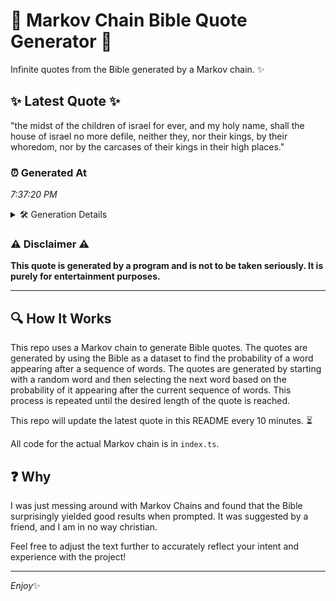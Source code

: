 # 📖 Markov Chain Bible Quote Generator 📖

Infinite quotes from the Bible generated by a Markov chain. ✨

## ✨ Latest Quote ✨
"the midst of the children of israel for ever, and my holy name, shall the house of israel no more defile, neither they, nor their kings, by their whoredom, nor by the carcases of their kings in their high places."

### ⏰ Generated At
*7:37:20 PM*

<details>
    <summary>🛠️ Generation Details</summary>
    <p>
        <strong>🌱 Seed:</strong> the<br>
        <strong>🔄 Iterations:</strong> 39<br>
        <strong>📜 Context History:</strong><br>[ the ]: midst<br>[ the, midst ]: of<br>[ the, midst, of ]: the<br>[ the, midst, of, the ]: children<br>[ the, midst, of, the, children ]: of<br>[ the, midst, of, the, children, of ]: israel<br>[ midst, of, the, children, of, israel ]: for<br>[ of, the, children, of, israel, for ]: ever,<br>[ the, children, of, israel, for, ever, ]: and<br>[ children, of, israel, for, ever,, and ]: my<br>[ of, israel, for, ever,, and, my ]: holy<br>[ israel, for, ever,, and, my, holy ]: name,<br>[ for, ever,, and, my, holy, name, ]: shall<br>[ ever,, and, my, holy, name,, shall ]: the<br>[ and, my, holy, name,, shall, the ]: house<br>[ my, holy, name,, shall, the, house ]: of<br>[ holy, name,, shall, the, house, of ]: israel<br>[ name,, shall, the, house, of, israel ]: no<br>[ shall, the, house, of, israel, no ]: more<br>[ the, house, of, israel, no, more ]: defile,<br>[ house, of, israel, no, more, defile, ]: neither<br>[ of, israel, no, more, defile,, neither ]: they,<br>[ israel, no, more, defile,, neither, they, ]: nor<br>[ no, more, defile,, neither, they,, nor ]: their<br>[ more, defile,, neither, they,, nor, their ]: kings,<br>[ defile,, neither, they,, nor, their, kings, ]: by<br>[ neither, they,, nor, their, kings,, by ]: their<br>[ they,, nor, their, kings,, by, their ]: whoredom,<br>[ nor, their, kings,, by, their, whoredom, ]: nor<br>[ their, kings,, by, their, whoredom,, nor ]: by<br>[ kings,, by, their, whoredom,, nor, by ]: the<br>[ by, their, whoredom,, nor, by, the ]: carcases<br>[ their, whoredom,, nor, by, the, carcases ]: of<br>[ whoredom,, nor, by, the, carcases, of ]: their<br>[ nor, by, the, carcases, of, their ]: kings<br>[ by, the, carcases, of, their, kings ]: in<br>[ the, carcases, of, their, kings, in ]: their<br>[ carcases, of, their, kings, in, their ]: high<br>[ of, their, kings, in, their, high ]: places.<br>
    </p>
</details>

### ⚠️ Disclaimer ⚠️
**This quote is generated by a program and is not to be taken seriously. It is purely for entertainment purposes.**

---

## 🔍 How It Works

This repo uses a Markov chain to generate Bible quotes. The quotes are generated by using the Bible as a dataset to find the probability of a word appearing after a sequence of words. The quotes are generated by starting with a random word and then selecting the next word based on the probability of it appearing after the current sequence of words. This process is repeated until the desired length of the quote is reached.

This repo will update the latest quote in this README every 10 minutes. ⏳

All code for the actual Markov chain is in `index.ts`.

## ❓ Why

I was just messing around with Markov Chains and found that the Bible surprisingly yielded good results when prompted. 
It was suggested by a friend, and I am in no way christian.

Feel free to adjust the text further to accurately reflect your intent and experience with the project!

---

*Enjoy*✨
